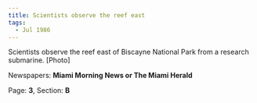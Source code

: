 ```yaml
---  
title: Scientists observe the reef east  
tags:  
  - Jul 1986  
---  
```

  
Scientists observe the reef east of Biscayne National Park from a research submarine. [Photo]  
  
Newspapers: **Miami Morning News or The Miami Herald**  
  
Page: **3**, Section: **B** 
